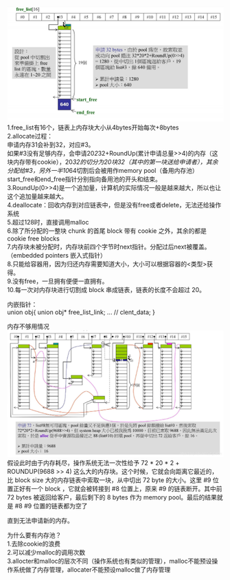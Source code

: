 ![freelist的申请内存过程](https://github.com/gxsaccount/LanguageNotes/blob/master/c%2B%2B/%E5%86%85%E5%AD%98%E7%AE%A1%E7%90%86/img/freelist.png)   
1.free_list有16个，链表上内存块大小从4bytes开始每次+8bytes    
2.allocate过程：  
申请内存31会补到32，对应#3。  
如果#3没有足够内存，会申请20*2*32+RoundUp(累计申请总量>>4)的内存（这块内存带有cookie），20*32的切分为20块32（其中的第一块送给申请者），其余分配给#3，另外一半10*64切割后会被用作memory pool（备用内存池）start_free和end_free指针分别指向备用池的开头和结束。   
3.RoundUp(0>>4)是一个追加量，计算机的实际情况一般是越来越大，所以也让这个追加量越来越大。  
4.deallocate：回收内存到对应链表中，但是没有free或者delete，无法还给操作系统  
5.超过128时，直接调用malloc  
6.除了所分配的一整块 chunk 的首尾 block 带有 cookie 之外，其余的都是 cookie free blocks    
7.内存块未被分配时，内存块前四个字节时next指针。分配过后next被覆盖。（embedded pointers 嵌入式指针）  
8.只能给容器用，因为归还内存需要知道大小，大小可以根据容器的<类型>获得。    
9.没有free，一旦拥有便便一直拥有。  
10.每一次对内存块进行切割成 block 串成链表，链表的长度不会超过 20。     

内嵌指针：  
union obj{
  union obj* free_list_link;
  ... // clent_data;
}

内存不够用情况  
![内存不够用时](https://github.com/gxsaccount/LanguageNotes/blob/master/c%2B%2B/%E5%86%85%E5%AD%98%E7%AE%A1%E7%90%86/img/内存不够用时.png) 
假设此时由于内存耗尽，操作系统无法一次性给予 72 * 20 * 2 + ROUNDUP(9688 >> 4) 这么大的内存块。这个时候，它就会向距离它最近的，比 block size 大的内存链表中索取一块，从中切出 72 byte 的大小。这里 #9 位置正好有一个 block ，它就会被转接到 #8 位置上，原来 #9 的链表断开。其中前 72 bytes 被返回给客户，最后剩下的 8 bytes 作为 memory pool。最后的结果就是 #8 #9 位置的链表都为空了

直到无法申请新的内存。  


为什么要有内存池？  
1.去除cookie的浪费  
2.可以减少malloc的调用次数   
3.allocter和malloc的层次不同（操作系统也有类似的管理），malloc不能预设操作系统做了内存管理，allocater不能预设malloc做了内存管理  